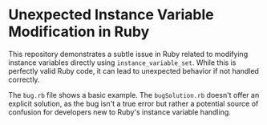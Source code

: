 # Unexpected Instance Variable Modification in Ruby

This repository demonstrates a subtle issue in Ruby related to modifying instance variables directly using `instance_variable_set`. While this is perfectly valid Ruby code, it can lead to unexpected behavior if not handled correctly.

The `bug.rb` file shows a basic example. The `bugSolution.rb` doesn't offer an explicit solution, as the bug isn't a true error but rather a potential source of confusion for developers new to Ruby's instance variable handling.